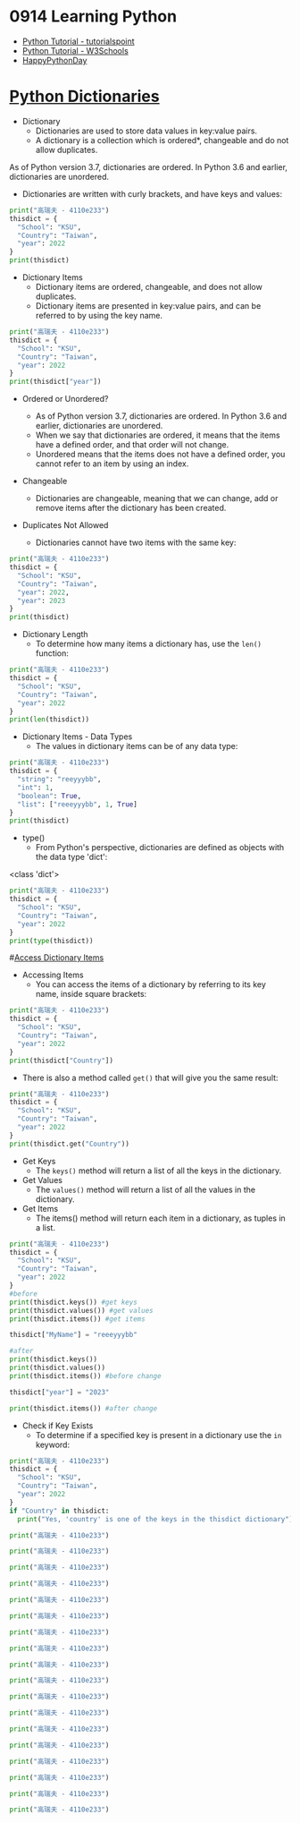 # 0914 Learning Python
- [Python Tutorial - tutorialspoint](https://www.tutorialspoint.com/python/index.htm)
- [Python Tutorial - W3Schools](https://www.w3schools.com/python/)
- [HappyPythonDay](https://github.com/MyFirstSecurity2020/HappyPythonDay)

# [Python Dictionaries](https://www.w3schools.com/python/python_dictionaries.asp)

- Dictionary
  - Dictionaries are used to store data values in key:value pairs.
  - A dictionary is a collection which is ordered*, changeable and do not allow duplicates.

As of Python version 3.7, dictionaries are ordered. In Python 3.6 and earlier, dictionaries are unordered.

  - Dictionaries are written with curly brackets, and have keys and values:
``` python
print("高瑞夫 - 4110e233")
thisdict = {
  "School": "KSU",
  "Country": "Taiwan",
  "year": 2022
}
print(thisdict)
```

- Dictionary Items
    - Dictionary items are ordered, changeable, and does not allow duplicates.
    - Dictionary items are presented in key:value pairs, and can be referred to by using the key name.
``` python
print("高瑞夫 - 4110e233")
thisdict = {
  "School": "KSU",
  "Country": "Taiwan",
  "year": 2022
}
print(thisdict["year"])
```

- Ordered or Unordered?
    - As of Python version 3.7, dictionaries are ordered. In Python 3.6 and earlier, dictionaries are unordered.
    - When we say that dictionaries are ordered, it means that the items have a defined order, and that order will not change.
    - Unordered means that the items does not have a defined order, you cannot refer to an item by using an index.

- Changeable
    - Dictionaries are changeable, meaning that we can change, add or remove items after the dictionary has been created.

- Duplicates Not Allowed
    - Dictionaries cannot have two items with the same key:
``` python
print("高瑞夫 - 4110e233")
thisdict = {
  "School": "KSU",
  "Country": "Taiwan",
  "year": 2022,
  "year": 2023
}
print(thisdict)
```

- Dictionary Length
    - To determine how many items a dictionary has, use the `len()` function:
``` python
print("高瑞夫 - 4110e233")
thisdict = {
  "School": "KSU",
  "Country": "Taiwan",
  "year": 2022
}
print(len(thisdict))
```

- Dictionary Items - Data Types
    - The values in dictionary items can be of any data type:
``` python
print("高瑞夫 - 4110e233")
thisdict = {
  "string": "reeyyybb",
  "int": 1,
  "boolean": True,
  "list": ["reeeyyybb", 1, True]
}
print(thisdict)
```

- type()
    - From Python's perspective, dictionaries are defined as objects with the data type 'dict':

<class 'dict'>

``` python
print("高瑞夫 - 4110e233")
thisdict = {
  "School": "KSU",
  "Country": "Taiwan",
  "year": 2022
}
print(type(thisdict))
```
#[Access Dictionary Items](https://www.w3schools.com/python/python_dictionaries_access.asp)

- Accessing Items
    - You can access the items of a dictionary by referring to its key name, inside square brackets:
``` python
print("高瑞夫 - 4110e233")
thisdict = {
  "School": "KSU",
  "Country": "Taiwan",
  "year": 2022
}
print(thisdict["Country"])
```
  - There is also a method called `get()` that will give you the same result:
``` python
print("高瑞夫 - 4110e233")
thisdict = {
  "School": "KSU",
  "Country": "Taiwan",
  "year": 2022
}
print(thisdict.get("Country"))
```

- Get Keys
  - The `keys()` method will return a list of all the keys in the dictionary.
- Get Values
  - The `values()` method will return a list of all the values in the dictionary.
- Get Items
  - The items() method will return each item in a dictionary, as tuples in a list.
``` python
print("高瑞夫 - 4110e233")
thisdict = {
  "School": "KSU",
  "Country": "Taiwan",
  "year": 2022
}
#before
print(thisdict.keys()) #get keys
print(thisdict.values()) #get values
print(thisdict.items()) #get items

thisdict["MyName"] = "reeeyyybb"

#after
print(thisdict.keys())
print(thisdict.values())
print(thisdict.items()) #before change

thisdict["year"] = "2023"

print(thisdict.items()) #after change
```
- Check if Key Exists
    - To determine if a specified key is present in a dictionary use the `in` keyword:
``` python
print("高瑞夫 - 4110e233")
thisdict = {
  "School": "KSU",
  "Country": "Taiwan",
  "year": 2022
}
if "Country" in thisdict:
  print("Yes, 'country' is one of the keys in the thisdict dictionary")
```

``` python
print("高瑞夫 - 4110e233")

```

``` python
print("高瑞夫 - 4110e233")

```

``` python
print("高瑞夫 - 4110e233")

```

``` python
print("高瑞夫 - 4110e233")

```


``` python
print("高瑞夫 - 4110e233")

```


``` python
print("高瑞夫 - 4110e233")

```

``` python
print("高瑞夫 - 4110e233")

```


``` python
print("高瑞夫 - 4110e233")

```

``` python
print("高瑞夫 - 4110e233")

```

``` python
print("高瑞夫 - 4110e233")

```

``` python
print("高瑞夫 - 4110e233")

```
``` python
print("高瑞夫 - 4110e233")

```
``` python
print("高瑞夫 - 4110e233")

```

``` python
print("高瑞夫 - 4110e233")

```

``` python
print("高瑞夫 - 4110e233")

```

``` python
print("高瑞夫 - 4110e233")

```

``` python
print("高瑞夫 - 4110e233")

```
``` python
print("高瑞夫 - 4110e233")

```

 
